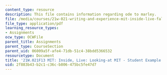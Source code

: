 ```yaml
---
content_type: resource
description: This file contains information regarding ode to marley.
file: /media/courses/21w-021-writing-and-experience-mit-inside-live-fall-2013/2f883b43b2c1c36cb806475bc5fe47d7_MIT21W_021F13_OdetoMarley.pdf
file_type: application/pdf
learning_resource_types:
- Assignments
ocw_type: OCWFile
parent_title: Assignments
parent_type: CourseSection
parent_uid: 06009a5f-afe4-71db-51c4-38bdd5366532
resourcetype: Document
title: '21W.021F13 MIT: Inside, Live: Looking-at MIT - Student Example'
uid: 2f883b43-b2c1-c36c-b806-475bc5fe47d7
---
```

